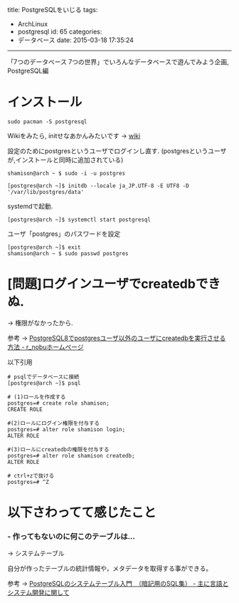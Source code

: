 title: PostgreSQLをいじる
tags:
  - ArchLinux
  - postgresql
id: 65
categories:
  - データベース
date: 2015-03-18 17:35:24
---

「7つのデータベース 7つの世界」でいろんなデータベースで遊んでみよう企画, PostgreSQL編
<!--more-->

# インストール

```
sudo pacman -S postgresql
```

Wikiをみたら, initせなあかんみたいです → [wiki](https://archlinuxjp.kusakata.com/wiki/PostgreSQL#PostgreSQL_.E3.81.AE.E3.82.A4.E3.83.B3.E3.82.B9.E3.83.88.E3.83.BC.E3.83.AB)

設定のためにpostgresというユーザでログインし直す.
(postgresというユーザが,インストールと同時に追加されている)

```
shamison@arch ~ $ sudo -i -u postgres

[postgres@arch ~]$ initdb --locale ja_JP.UTF-8 -E UTF8 -D '/var/lib/postgres/data'
```

systemdで起動.

```
[postgres@arch ~]$ systemctl start postgresql
```

ユーザ「postgres」のパスワードを設定

```
[postgres@arch ~]$ exit
shamison@arch ~ $ sudo passwd postgres
```

# [問題]ログインユーザでcreatedbできぬ.

-> 権限がなかったから.

参考 → [PostgreSQL8でpostgresユーザ以外のユーザにcreatedbを実行させる方法 - r_nobuホームページ](http://bit.ly/1Cuv1Cd)

以下引用

```
# psqlでデータベースに接続
[postgres@arch ~]$ psql

# (1)ロールを作成する
postgres=# create role shamison;
CREATE ROLE

#(2)ロールにログイン権限を付与する
postgres=# alter role shamison login;
ALTER ROLE

#(3)ロールにcreatedbの権限を付与する
postgres=# alter role shamison createdb;
ALTER ROLE

# ctrl+zで抜ける
postgres=# ^Z
```

# 以下さわってて感じたこと

### - 作ってもないのに何このテーブルは...

-> システムテーブル

自分が作ったテーブルの統計情報や，メタデータを取得する事ができる。

参考 → [PostgreSQLのシステムテーブル入門　（暗記用のSQL集） - 主に言語とシステム開発に関して](http://d.hatena.ne.jp/language_and_engineering/20100220/p1)
